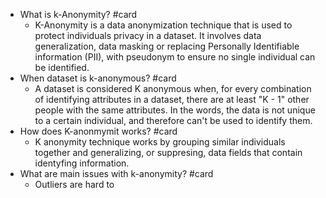 - What is k-Anonymity? #card
	- K-Anonymity is a data anonymization technique that is used to protect individuals privacy in a dataset. It involves data generalization, data masking or replacing Personally Identifiable information (PII), with pseudonym to ensure no single individual can be identified.
- When dataset is k-anonymous? #card
	- A dataset is considered K anonymous when, for every combination of identifying attributes in a dataset, there are at least "K - 1" other people with the same attributes. In the words, the data is not unique to a certain individual, and therefore can't be used to identify them.
- How does K-anonmymit works? #card
	- K anonymity technique works by grouping similar individuals together and generalizing, or suppresing, data fields that contain identyfing information.
- What are main issues with k-anonymity? #card
	- Outliers are hard to